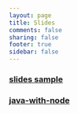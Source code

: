```yaml
---
layout: page
title: Slides
comments: false
sharing: false
footer: true
sidebar: false
---
```


<h3 class="project">
  <a href="/slides/sample.html">slides sample</a>
</h3>

<h3 class="project">
  <a href="/slides/java-with-node.html">java-with-node</a>
</h3>